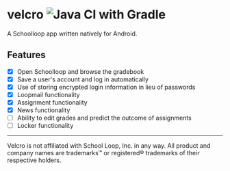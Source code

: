 # velcro ![Java CI with Gradle](https://github.com/caseyavila/velcro/workflows/Java%20CI%20with%20Gradle/badge.svg?branch=master)

A Schoolloop app written natively for Android.

## Features
- [x] Open Schoolloop and browse the gradebook
- [x] Save a user's account and log in automatically
- [x] Use of storing encrypted login information in lieu of passwords
- [x] Loopmail functionality
- [x] Assignment functionality
- [x] News functionality
- [ ] Ability to edit grades and predict the outcome of assignments
- [ ] Locker functionality

---

Velcro is not affiliated with School Loop, Inc. in any way. All product and company names are trademarks™ or registered® trademarks of their respective holders.
